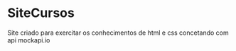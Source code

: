 # SiteCursos
Site criado para exercitar os conhecimentos de html e css concetando com api mockapi.io
